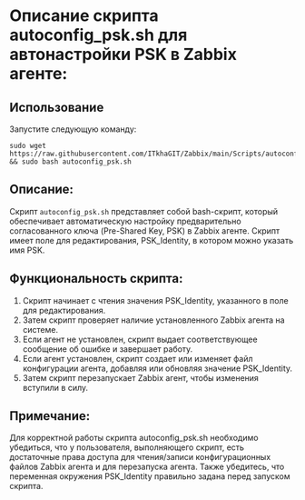 # Описание скрипта autoconfig_psk.sh для автонастройки PSK в Zabbix агенте:
## Использование
Запустите следующую команду:
```
sudo wget https://raw.githubusercontent.com/ITkhaGIT/Zabbix/main/Scripts/autoconfig_psk.sh && sudo bash autoconfig_psk.sh
```
## Описание:
Скрипт `autoconfig_psk.sh` представляет собой bash-скрипт, который обеспечивает автоматическую настройку предварительно согласованного ключа (Pre-Shared Key, PSK) в Zabbix агенте. Скрипт имеет поле для редактирования, PSK_Identity, в котором можно указать имя PSK.

## Функциональность скрипта:

1. Скрипт начинает с чтения значения PSK_Identity, указанного в поле для редактирования.
2. Затем скрипт проверяет наличие установленного Zabbix агента на системе.
3. Если агент не установлен, скрипт выдает соответствующее сообщение об ошибке и завершает работу.
4. Если агент установлен, скрипт создает или изменяет файл конфигурации агента, добавляя или обновляя значение PSK_Identity.
5. Затем скрипт перезапускает Zabbix агент, чтобы изменения вступили в силу.
## Примечание:
Для корректной работы скрипта autoconfig_psk.sh необходимо убедиться, что у пользователя, выполняющего скрипт, есть достаточные права доступа для чтения/записи конфигурационных файлов Zabbix агента и для перезапуска агента. Также убедитесь, что переменная окружения PSK_Identity правильно задана перед запуском скрипта.
